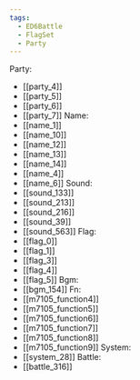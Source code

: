 ```yaml
---
tags:
  - ED6Battle
  - FlagSet
  - Party
---
```

Party:
- [[party_4]]
- [[party_5]]
- [[party_6]]
- [[party_7]]
Name:
- [[name_1]]
- [[name_10]]
- [[name_12]]
- [[name_13]]
- [[name_14]]
- [[name_4]]
- [[name_6]]
Sound:
- [[sound_133]]
- [[sound_213]]
- [[sound_216]]
- [[sound_39]]
- [[sound_563]]
Flag:
- [[flag_0]]
- [[flag_1]]
- [[flag_3]]
- [[flag_4]]
- [[flag_5]]
Bgm:
- [[bgm_154]]
Fn:
- [[m7105_function4]]
- [[m7105_function5]]
- [[m7105_function6]]
- [[m7105_function7]]
- [[m7105_function8]]
- [[m7105_function9]]
System:
- [[system_28]]
Battle:
- [[battle_316]]
